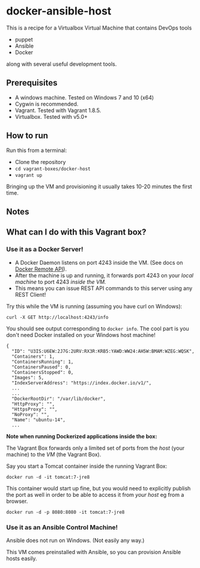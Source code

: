 # docker-ansible-host

This is a recipe for a Virtualbox Virtual Machine that contains DevOps tools
* puppet
* Ansible
* Docker

along with several useful development tools.

## Prerequisites

* A windows machine. Tested on Windows 7 and 10 (x64)
* Cygwin is recommended.
* Vagrant. Tested with Vagrant 1.8.5.
* Virtualbox. Tested with v5.0+

## How to run

Run this from a terminal:

* Clone the repository
* `cd vagrant-boxes/docker-host`
* `vagrant up`

Bringing up the VM and provisioning it usually takes 10-20 minutes the first time.

## Notes

## What can I do with this Vagrant box?

### Use it as a Docker Server!
* A Docker Daemon listens on port 4243 inside the VM. (See docs on [Docker Remote API](https://docs.docker.com/engine/reference/api/docker_remote_api/)).
* After the machine is up and running, it forwards port 4243 on your *local machine* to port 4243 *inside the VM.*
* This means you can issue REST API commands to this server using any REST Client!

Try this while the VM is running (assuming you have curl on Windows):

`curl -X GET http://localhost:4243/info`

You should see output corresponding to `docker info`. The cool part is you don't need Docker installed on your Windows host machine!

```
{
  "ID": "U3IS:U6EW:2J7G:2URV:RX3R:KRB5:YAWD:WW24:AH5W:BMAM:WZEG:WQSK",
  "Containers": 1,
  "ContainersRunning": 1,
  "ContainersPaused": 0,
  "ContainersStopped": 0,
  "Images": 5,
  "IndexServerAddress": "https://index.docker.io/v1/",
  ...
  ...
  "DockerRootDir": "/var/lib/docker",
  "HttpProxy": "",
  "HttpsProxy": "",
  "NoProxy": "",
  "Name": "ubuntu-14",
  ...
```

**Note when running Dockerized applications inside the box:**

The Vagrant Box forwards only a limited set of ports from the *host* (your machine) to the *VM* (the Vagrant Box).

Say you start a Tomcat container inside the running Vagrant Box:

`docker run -d -it tomcat:7-jre8`

This container would start up fine, but you would need to explicitly publish the port as well in order to be able to access it from *your host* eg from a browser.

`docker run -d -p 8080:8080 -it tomcat:7-jre8`


### Use it as an Ansible Control Machine!

Ansible does not run on Windows. (Not easily any way.)

This VM comes preinstalled with Ansible, so you can provision Ansible hosts easily.
